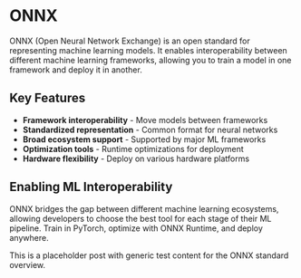 # ONNX

ONNX (Open Neural Network Exchange) is an open standard for representing machine learning models. It enables interoperability between different machine learning frameworks, allowing you to train a model in one framework and deploy it in another.

## Key Features

- **Framework interoperability** - Move models between frameworks
- **Standardized representation** - Common format for neural networks
- **Broad ecosystem support** - Supported by major ML frameworks
- **Optimization tools** - Runtime optimizations for deployment
- **Hardware flexibility** - Deploy on various hardware platforms

## Enabling ML Interoperability

ONNX bridges the gap between different machine learning ecosystems, allowing developers to choose the best tool for each stage of their ML pipeline. Train in PyTorch, optimize with ONNX Runtime, and deploy anywhere.

This is a placeholder post with generic test content for the ONNX standard overview. 